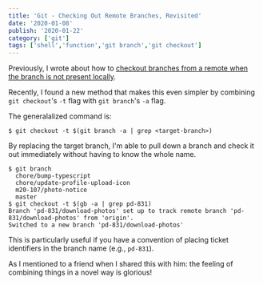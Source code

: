 ```yaml
---
title: 'Git - Checking Out Remote Branches, Revisited'
date: '2020-01-08'
publish: '2020-01-22'
category: ['git']
tags: ['shell','function','git branch','git checkout']
---
```

Previously, I wrote about how to [checkout branches from a remote when the branch is not present locally](../../2019-04-27/).

Recently, I found a new method that makes this even simpler by combining `git checkout`'s `-t` flag with `git branch`'s `-a` flag.

The generalalized command is:
```shell
$ git checkout -t $(git branch -a | grep <target-branch>)
```

By replacing the target branch, I'm able to pull down a branch and check it out immediately without having to know the whole name.

```shell
$ git branch
  chore/bump-typescript
  chore/update-profile-upload-icon
  m20-107/photo-notice
  master
$ git checkout -t $(gb -a | grep pd-831)
Branch 'pd-831/download-photos' set up to track remote branch 'pd-831/download-photos' from 'origin'.
Switched to a new branch 'pd-831/download-photos'
```

This is particularly useful if you have a convention of placing ticket identifiers in the branch name (e.g., `pd-831`).

As I mentioned to a friend when I shared this with him: the feeling of combining things in a novel way is glorious!
